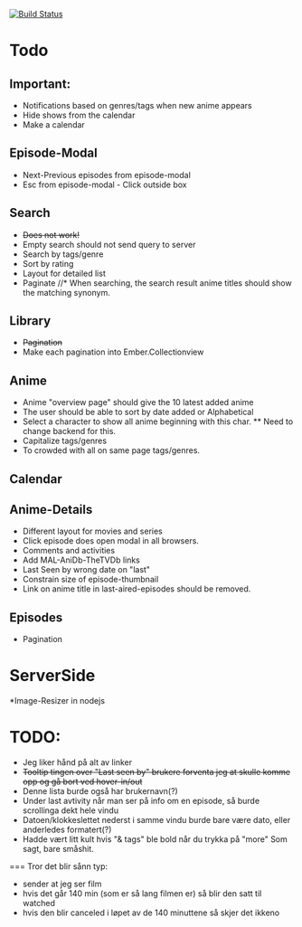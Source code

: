[![Build Status](https://travis-ci.org/groenlid/uranime-client.png?branch=master)](https://travis-ci.org/groenlid/uranime-client)

Todo
==

Important:
--
* Notifications based on genres/tags when new anime appears
* Hide shows from the calendar
* Make a calendar

Episode-Modal
--
* Next-Previous episodes from episode-modal
* Esc from episode-modal - Click outside box

Search
--
* ~~Does not work!~~
* Empty search should not send query to server
* Search by tags/genre
* Sort by rating
* Layout for detailed list
* Paginate
//* When searching, the search result anime titles should show the matching synonym.

Library
--
* ~~Pagination~~
* Make each pagination into Ember.Collectionview

Anime
--

* Anime "overview page" should give the 10 latest added anime
* The user should be able to sort by date added or Alphabetical
* Select a character to show all anime beginning with this char.
** Need to change backend for this.
* Capitalize tags/genres
* To crowded with all on same page tags/genres.

Calendar
--

Anime-Details
--

* Different layout for movies and series 
* Click episode does open modal in all browsers.
* Comments and activities
* Add MAL-AniDb-TheTVDb links
* Last Seen by wrong date on "last"
* Constrain size of episode-thumbnail
* Link on anime title in last-aired-episodes should be removed.

Episodes
--
* Pagination


ServerSide
==

*Image-Resizer in nodejs




TODO:
===
* Jeg liker hånd på alt av linker 
* ~~Tooltip tingen over "Last seen by" brukere forventa jeg at skulle komme opp og gå bort ved hover-in/out~~
* Denne lista burde også har brukernavn(?)
* Under last avtivity når man ser på info om en episode, så burde scrollinga dekt hele vindu
* Datoen/klokkeslettet nederst i samme vindu burde bare være dato, eller anderledes formatert(?)
* Hadde vært litt kult hvis "& tags" ble bold når du trykka på "more"
Som sagt, bare småshit. 

===
Tror det blir sånn typ:
- sender at jeg ser film
- hvis det går 140 min (som er så lang filmen er) så blir den satt til watched
- hvis den blir canceled i løpet av de 140 minuttene så skjer det ikkeno
